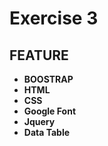 # Exercise 3
## FEATURE 
- **BOOSTRAP** 
- **HTML**
- **CSS**
- **Google Font**
- **Jquery**
- **Data Table**


